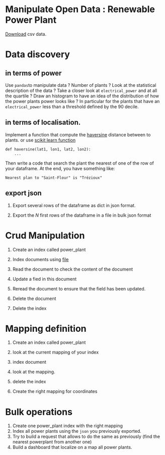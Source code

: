 # Manipulate Open Data : Renewable Power Plant

 [Download](https://data.open-power-system-data.org/renewable_power_plants/2020-08-25) csv data. 

# Data discovery

## in terms of power

Use `pandas`to manipulate data ? Number of plants ? Look at the statistical description of the data ? 
Take a closer look at `electrical_power` and at all the quartile ? 
Draw an histogram to have an idea of the distribution of how the power plants power looks like ? 
In particular for the plants that have an `electrical_power` less than a threshold defined by the 90 decile.  

## in terms of localisation.

Implement a function that compute the [haversine](https://fr.wikipedia.org/wiki/Formule_de_haversine) distance between to plants.
or use [scikit learn function](https://scikit-learn.org/1.6/modules/generated/sklearn.metrics.pairwise.haversine_distances.html) 

```
def haversine(lat1, lon1, lat2, lon2):
    ...
```

Then write a code that search the plant the nearest of one of the row of your dataframe.
At the end, you have something like:

```
Nearest plan to "Saint-Flour" is "Trézioux"
```

## export json

1. <a id='json_one'></a>Export several rows of the dataframe as dict in json format. 

1. Export the $N$ first rows of the dataframe in a file in bulk json format 

# Crud Manipulation

1. Create an index called power_plant

1. Index documents using [file](#json_one) 

1. Read the document to check the content of the document

1. Update a fied in this document

1. Reread the document to ensure that the field has been updated.

1. Delete the document

1. Delete the index

# Mapping definition

1. Create an index called power_plant

1. look at the current mapping of your index

1. index document

1. look at the mapping.

1. delete the index

1. Create the right mapping for coordinates

# Bulk operations

1. Create one power_plant index with the right mapping
1. Index all power plants using the `json` you previously exported.
1. Try to build a request that allows to do the same as previously (find the nearest powerplant from another one)
1. Build a dashboard that localize on a map all power plants.
